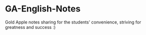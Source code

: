 # GA-English-Notes

Gold Apple notes sharing for the students' convenience, striving for greatness and success :)
